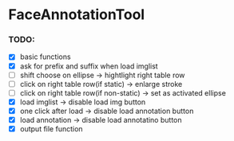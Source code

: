 # FaceAnnotationTool

### TODO:
- [x]  basic functions
- [x]  ask for prefix and suffix when load imglist
- [ ]  shift choose on ellipse -> hightlight right table row
- [ ]  click on right table row(if static) -> enlarge stroke
- [ ]  click on right table row(if non-static) -> set as activated ellipse
- [x]  load imglist -> disable load img button
- [x]  one click after load -> disable load annotation button
- [x]  load annotation -> disable load annotatino button
- [x]  output file function 
